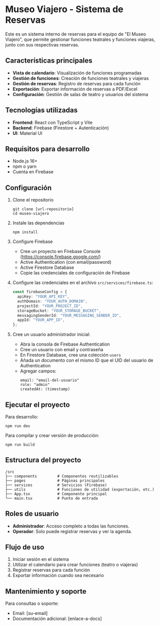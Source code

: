 # Museo Viajero - Sistema de Reservas

Este es un sistema interno de reservas para el equipo de "El Museo Viajero", que permite gestionar funciones teatrales y funciones viajeras, junto con sus respectivas reservas.

## Características principales

- **Vista de calendario**: Visualización de funciones programadas
- **Gestión de funciones**: Creación de funciones teatrales y viajeras
- **Gestión de reservas**: Registro de reservas para cada función
- **Exportación**: Exportar información de reservas a PDF/Excel
- **Configuración**: Gestión de salas de teatro y usuarios del sistema

## Tecnologías utilizadas

- **Frontend**: React con TypeScript y Vite
- **Backend**: Firebase (Firestore + Autenticación)
- **UI**: Material UI

## Requisitos para desarrollo

- Node.js 16+
- npm o yarn
- Cuenta en Firebase

## Configuración

1. Clone el repositorio

   ```
   git clone [url-repositorio]
   cd museo-viajero
   ```

2. Instale las dependencias

   ```
   npm install
   ```

3. Configure Firebase

   - Cree un proyecto en Firebase Console (https://console.firebase.google.com/)
   - Active Authentication (con email/password)
   - Active Firestore Database
   - Copie las credenciales de configuración de Firebase

4. Configure las credenciales en el archivo `src/services/firebase.ts`:

   ```typescript
   const firebaseConfig = {
     apiKey: "YOUR_API_KEY",
     authDomain: "YOUR_AUTH_DOMAIN",
     projectId: "YOUR_PROJECT_ID",
     storageBucket: "YOUR_STORAGE_BUCKET",
     messagingSenderId: "YOUR_MESSAGING_SENDER_ID",
     appId: "YOUR_APP_ID",
   };
   ```

5. Cree un usuario administrador inicial:
   - Abra la consola de Firebase Authentication
   - Cree un usuario con email y contraseña
   - En Firestore Database, cree una colección `users`
   - Añada un documento con el mismo ID que el UID del usuario de Authentication
   - Agregar campos:
     ```
     email: "email-del-usuario"
     role: "admin"
     createdAt: (timestamp)
     ```

## Ejecutar el proyecto

Para desarrollo:

```
npm run dev
```

Para compilar y crear versión de producción:

```
npm run build
```

## Estructura del proyecto

```
/src
├── components         # Componentes reutilizables
├── pages              # Páginas principales
├── services           # Servicios (Firebase)
├── utils              # Funciones de utilidad (exportación, etc.)
├── App.tsx            # Componente principal
└── main.tsx           # Punto de entrada
```

## Roles de usuario

- **Administrador**: Acceso completo a todas las funciones.
- **Operador**: Solo puede registrar reservas y ver la agenda.

## Flujo de uso

1. Iniciar sesión en el sistema
2. Utilizar el calendario para crear funciones (teatro o viajeras)
3. Registrar reservas para cada función
4. Exportar información cuando sea necesario

## Mantenimiento y soporte

Para consultas o soporte:

- Email: [su-email]
- Documentación adicional: [enlace-a-docs]
